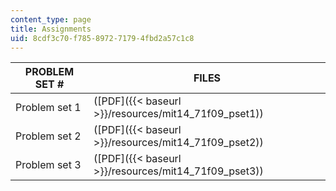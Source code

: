 ```yaml
---
content_type: page
title: Assignments
uid: 8cdf3c70-f785-8972-7179-4fbd2a57c1c8
---
```


| PROBLEM SET # | FILES |
| --- | --- |
| Problem set 1 | ([PDF]({{< baseurl >}}/resources/mit14_71f09_pset1)) |
| Problem set 2 | ([PDF]({{< baseurl >}}/resources/mit14_71f09_pset2)) |
| Problem set 3 | ([PDF]({{< baseurl >}}/resources/mit14_71f09_pset3))